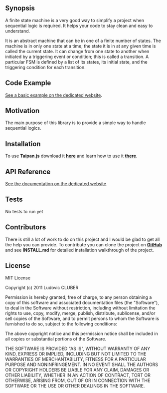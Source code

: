 ## Synopsis

  A finite state machine is a very good way to simplify a project when sequential logic is required. It helps your code to stay clean and easy to understand.

  It is an abstract machine that can be in one of a finite number of states. The machine is in only one state at a time; the state it is in at any given time is called the current state. It can change from one state to another when initiated by a triggering event or condition; this is called a transition. A particular FSM is defined by a list of its states, its initial state, and the triggering condition for each transition.

## Code Example

 [See a basic example on the dedicated website](http://bumpjs.lcluber.com/#source).

## Motivation

The main purpose of this library is to provide a simple way to handle sequential logics.

## Installation

To use **Taipan.js** download it **[here](http://bumpjs.lcluber.com/#download)** and learn how to use it **[there](http://bumpjs.lcluber.com/#example)**.

## API Reference

[See the documentation on the dedicated website](http://bumpjs.lcluber.com/doc/).

## Tests

No tests to run yet

## Contributors

There is still a lot of work to do on this project and I would be glad to get all the help you can provide.
To contribute you can clone the project on **[GitHub](https://github.com/LCluber/Bump.js)** and see  **INSTALL.md** for detailed installation walkthrough of the project.

## License

MIT License

Copyright (c) 2011 Ludovic CLUBER

Permission is hereby granted, free of charge, to any person obtaining a copy
of this software and associated documentation files (the "Software"), to deal
in the Software without restriction, including without limitation the rights
to use, copy, modify, merge, publish, distribute, sublicense, and/or sell
copies of the Software, and to permit persons to whom the Software is
furnished to do so, subject to the following conditions:

The above copyright notice and this permission notice shall be included in all
copies or substantial portions of the Software.

THE SOFTWARE IS PROVIDED "AS IS", WITHOUT WARRANTY OF ANY KIND, EXPRESS OR
IMPLIED, INCLUDING BUT NOT LIMITED TO THE WARRANTIES OF MERCHANTABILITY,
FITNESS FOR A PARTICULAR PURPOSE AND NONINFRINGEMENT. IN NO EVENT SHALL THE
AUTHORS OR COPYRIGHT HOLDERS BE LIABLE FOR ANY CLAIM, DAMAGES OR OTHER
LIABILITY, WHETHER IN AN ACTION OF CONTRACT, TORT OR OTHERWISE, ARISING FROM,
OUT OF OR IN CONNECTION WITH THE SOFTWARE OR THE USE OR OTHER DEALINGS IN THE
SOFTWARE.
